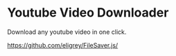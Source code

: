# Youtube Video Downloader
Download any youtube video in one click.

https://github.com/eligrey/FileSaver.js/

